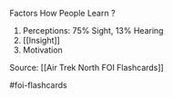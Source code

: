 Factors How People Learn
?
1. Perceptions: 75% Sight, 13% Hearing
2. [[Insight]]
3. Motivation

Source: [[Air Trek North FOI Flashcards]]

#foi-flashcards